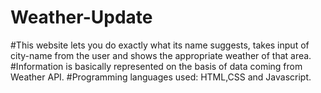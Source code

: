 # Weather-Update
#This website lets you do exactly what its name suggests, takes input of city-name from the user and shows the appropriate weather of that area. 
#Information is basically represented on the basis of data coming from Weather API.
#Programming languages used: HTML,CSS and Javascript. 
